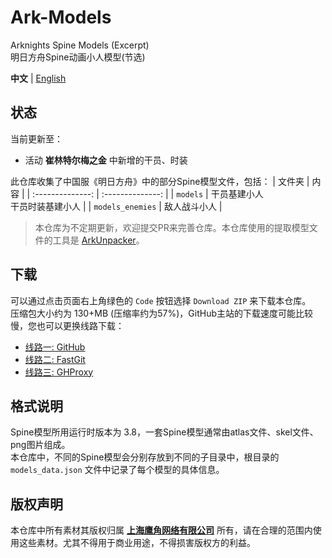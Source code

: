 Ark-Models
==========
Arknights Spine Models (Excerpt)  
明日方舟Spine动画小人模型(节选)  

**中文** | [English](README-eng.md)

## 状态
当前更新至：
- 活动 **崔林特尔梅之金** 中新增的干员、时装

此仓库收集了中国服《明日方舟》中的部分Spine模型文件，包括：
| 文件夹           | 内 容           |
| :--------------: | :--------------: |
| `models`         | 干员基建小人<br>干员时装基建小人 |
| `models_enemies` | 敌人战斗小人 |
<!-- | `models_illust`  | 干员动态立绘 | -->

> 本仓库为不定期更新，欢迎提交PR来完善仓库。本仓库使用的提取模型文件的工具是 [ArkUnpacker](https://github.com/isHarryh/Ark-Unpacker)。

## 下载
可以通过点击页面右上角绿色的 `Code` 按钮选择 `Download ZIP` 来下载本仓库。  
压缩包大小约为 130+MB (压缩率约为57%)，GitHub主站的下载速度可能比较慢，您也可以更换线路下载：  
- [线路一: GitHub](https://github.com/isHarryh/Ark-Models/archive/refs/heads/main.zip)
- [线路二: FastGit](https://download.fastgit.org/isHarryh/Ark-Models/archive/refs/heads/main.zip)
- [线路三: GHProxy](https://ghproxy.com/?q=https%3A%2F%2Fgithub.com%2FisHarryh%2FArk-Models%2Farchive%2Frefs%2Fheads%2Fmain.zip)

## 格式说明
Spine模型所用运行时版本为 3.8，一套Spine模型通常由atlas文件、skel文件、png图片组成。  
本仓库中，不同的Spine模型会分别存放到不同的子目录中，根目录的 `models_data.json` 文件中记录了每个模型的具体信息。

## 版权声明
本仓库中所有素材其版权归属 [**上海鹰角网络有限公司**](https://www.hypergryph.com) 所有，请在合理的范围内使用这些素材。尤其不得用于商业用途，不得损害版权方的利益。
